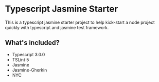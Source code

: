 # Typescript Jasmine Starter
This is a typescript jasmine starter project to help kick-start a node project quickly with typescript and jasmine test framework.

## What's included?
* Typescript 3.0.0
* TSLint 5
* Jasmine
* Jasmine-Gherkin
* NYC
